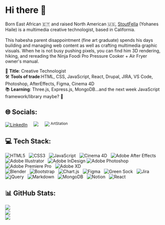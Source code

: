 # Hi there 👋 

Born East African 🇪🇹 and raised North American 🇺🇸, <a href="https://stoutfella.myportfolio.com/about" target="_blank">StoutFella</a> (Yohanes Haile) is a multimedia creative technologist, based in California. <br><br>
This habesha parent disappointment (fine art graduate) spends his days building and managing web content as well as crafting multimedia graphic visuals. When he is not busy pushing pixels, you can find him 3D rendering, hiking, and rereading the Ninja Foodi Pro Pressure Cooker + Air Fryer owner's manual.<br>    

🏢 <b>Title</b>: Creative Technologist</br> 
🛠️ <b>Tools of trade</b>:HTML, CSS, JavaScript, React, Drupal, JIRA, VS Code, Photoshop, AfterEffects, Figma, Cinema 4D</br> 
📚 <b>Learning</b>: Three.js, Express.js, MongoDB...and the next week JavaScript framework/library maybe? 🥴

## 🌐 Socials:

[![LinkedIn](https://img.shields.io/badge/LinkedIn-%230077B5.svg?logo=linkedin&logoColor=white)](https://www.linkedin.com/in/yohanes-haile) &nbsp; &nbsp; 
<a href="https://www.youtube.com/@fellastout"><img src="https://img.shields.io/badge/YouTube-%23FF0000.svg"/></a>
&nbsp;&nbsp;&nbsp;
<a href="https://www.artstation.com/stoutfella"><img src="https://img.icons8.com/color/24/artstation.png"/></a><sup>&nbsp;ArtStation</sup>


## 💻 Tech Stack:
![HTML5](https://img.shields.io/badge/html5-%23E34F26.svg?style=for-the-badge&logo=html5&logoColor=white) &nbsp; 
![CSS3](https://img.shields.io/badge/css3-%231572B6.svg?style=for-the-badge&logo=css3&logoColor=white) &nbsp; 
![JavaScript](https://img.shields.io/badge/javascript-%23323330.svg?style=for-the-badge&logo=javascript&logoColor=%23F7DF1E) &nbsp; 
![Cinema 4D](https://img.shields.io/badge/cinema-4d.svg?style=for-the-badge&logo=cinema-4d&logoColor=white) &nbsp; 
![Adobe After Effects](https://img.shields.io/badge/Adobe%20After%20Effects-9999FF.svg?style=for-the-badge&logo=Adobe%20After%20Effects&logoColor=white) &nbsp; 
![Adobe Illustrator](https://img.shields.io/badge/adobeillustrator-%23FF9A00.svg?style=for-the-badge&logo=adobeillustrator&logoColor=white) &nbsp; 
![Adobe InDesign](https://img.shields.io/badge/Adobe%20InDesign-49021F?style=for-the-badge&logo=adobeindesign&logoColor=white) 
![Adobe Photoshop](https://img.shields.io/badge/adobephotoshop-%2331A8FF.svg?style=for-the-badge&logo=adobephotoshop&logoColor=white) &nbsp; 
![Adobe Premiere Pro](https://img.shields.io/badge/Adobe%20Premiere%20Pro-9999FF.svg?style=for-the-badge&logo=Adobe%20Premiere%20Pro&logoColor=white) &nbsp; 
![Adobe XD](https://img.shields.io/badge/Adobe%20XD-470137?style=for-the-badge&logo=Adobe%20XD&logoColor=#FF61F6) &nbsp; 	
![Blender](https://img.shields.io/badge/blender-%23F5792A.svg?style=for-the-badge&logo=blender&logoColor=white) &nbsp; 
![Bootstrap](https://img.shields.io/badge/bootstrap-%23563D7C.svg?style=for-the-badge&logo=bootstrap&logoColor=white) &nbsp; 
![Chart.js](https://img.shields.io/badge/chart.js-F5788D.svg?style=for-the-badge&logo=chart.js&logoColor=white) &nbsp; 
![Figma](https://img.shields.io/badge/figma-%23F24E1E.svg?style=for-the-badge&logo=figma&logoColor=white) &nbsp; 
![Green Sock](https://img.shields.io/badge/green%20sock-88CE02?style=for-the-badge&logo=greensock&logoColor=white) &nbsp; 
![Jira](https://img.shields.io/badge/jira-%230A0FFF.svg?style=for-the-badge&logo=jira&logoColor=white) &nbsp; 
![jQuery](https://img.shields.io/badge/jquery-%230769AD.svg?style=for-the-badge&logo=jquery&logoColor=white) &nbsp; 
![Markdown](https://img.shields.io/badge/markdown-%23000000.svg?style=for-the-badge&logo=markdown&logoColor=white) &nbsp; 
![MongoDB](https://img.shields.io/badge/MongoDB-%234ea94b.svg?style=for-the-badge&logo=mongodb&logoColor=white) &nbsp; 
![Notion](https://img.shields.io/badge/Notion-%23000000.svg?style=for-the-badge&logo=notion&logoColor=white) &nbsp; 
![React](https://img.shields.io/badge/react-%2320232a.svg?style=for-the-badge&logo=react&logoColor=%2361DAFB) &nbsp; 

## 📊 GitHub Stats:
![](https://github-readme-stats.vercel.app/api?username=stoutfella&theme=ayu-mirage&hide_border=true&include_all_commits=false&count_private=true)<br/>
![](https://github-readme-streak-stats.herokuapp.com/?user=stoutfella&theme=ayu-mirage&hide_border=true)<br/>
![](https://github-readme-stats.vercel.app/api/top-langs/?username=stoutfella&theme=ayu-mirage&hide_border=true&include_all_commits=false&count_private=true&layout=compact)

<!-- Proudly created with GPRM ( https://gprm.itsvg.in ) -->
